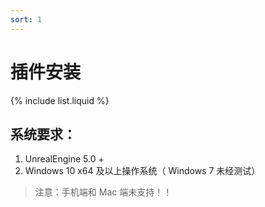 ```yaml
---
sort: 1
---
```


# 插件安装   
{% include list.liquid %}

## 系统要求：

1. UnrealEngine 5.0 +
2. Windows 10 x64 及以上操作系统（ Windows 7 未经测试）

> 注意：手机端和 Mac 端未支持！！

